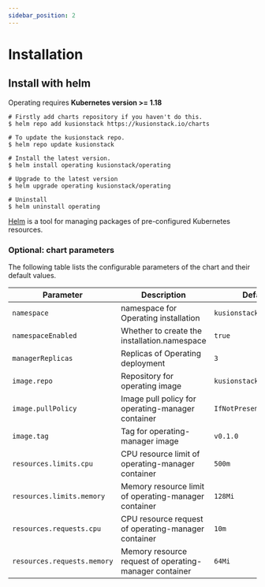 ```yaml
---
sidebar_position: 2
---
```


# Installation

## Install with helm
Operating requires **Kubernetes version >= 1.18**
```shell
# Firstly add charts repository if you haven't do this.
$ helm repo add kusionstack https://kusionstack.io/charts

# To update the kusionstack repo.
$ helm repo update kusionstack

# Install the latest version.
$ helm install operating kusionstack/operating 

# Upgrade to the latest version 
$ helm upgrade operating kusionstack/operating 

# Uninstall
$ helm uninstall operating
```


[Helm](https://github.com/helm/helm) is a tool for managing packages of pre-configured Kubernetes resources.
### Optional: chart parameters

The following table lists the configurable parameters of the chart and their default values.

| Parameter   | Description    | Default        |
|-------------|----------------|----------------|
| `namespace`  | namespace for Operating installation    | `kusionstack-system`         |
| `namespaceEnabled` | Whether to create the installation.namespace   | `true`  |
| `managerReplicas`| Replicas of Operating deployment | `3`   |
| `image.repo` | Repository for operating image | `kusionstack/operating`|
| `image.pullPolicy`| Image pull policy for operating-manager container | `IfNotPresent` |
| `image.tag`                  | Tag for operating-manager image    | `v0.1.0`  |
| `resources.limits.cpu`      | CPU resource limit of operating-manager container      | `500m` |
| `resources.limits.memory` | Memory resource limit of operating-manager container   | `128Mi` |
| `resources.requests.cpu`    | CPU resource request of operating-manager container    | `10m` |
| `resources.requests.memory` | Memory resource request of operating-manager container | `64Mi` | 